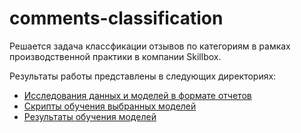 # comments-classification

Решается задача классфикации отзывов по категориям в рамках производственной практики в компании Skillbox.

Результаты работы представлены в следующих директориях:

* [Исследования данных и моделей в формате отчетов](./reports)
* [Скрипты обучения выбранных моделей](./models/scripts)
* [Результаты обучения моделей](./models/results)
